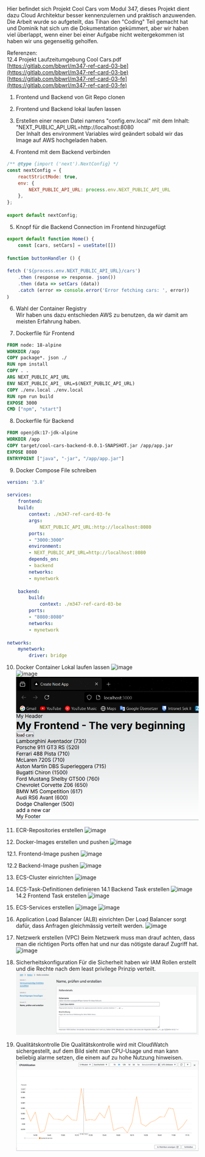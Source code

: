Hier befindet sich Projekt Cool Cars vom Modul 347, dieses Projekt dient dazu Cloud Architektur besser kennenzulernen und praktisch anzuwenden.  
Die Arbeit wurde so aufgeteilt, das Tihan den "Coding" Teil gemacht hat und Dominik hat sich um die Dokumentation gekümmert, aber wir haben viel überlappt, wenn einer bei einer Aufgabe nicht weitergekommen ist haben wir uns gegenseitig geholfen.

Referenzen:  
12.4 Projekt Laufzeitumgebung Cool Cars.pdf  
[https://gitlab.com/bbwrl/m347-ref-card-03-be](https://gitlab.com/bbwrl/m347-ref-card-03-be)  
[https://gitlab.com/bbwrl/m347-ref-card-03-fe](https://gitlab.com/bbwrl/m347-ref-card-03-fe)

1. Frontend und Backend von Git Repo clonen

2. Frontend und Backend lokal laufen lassen

3. Erstellen einer neuen Datei namens "config.env.local" mit dem Inhalt: "NEXT_PUBLIC_API_URL=http://localhost:8080  
   Der Inhalt des environment Variables wird geändert sobald wir das Image auf AWS hochgeladen haben.

4. Frontend mit dem Backend verbinden  
```js
/** @type {import ('next').NextConfig} */
const nextConfig = {
	reactStrictMode: true,
	env: {
		NEXT_PUBLIC_API_URL: process.env.NEXT_PUBLIC_API_URL
	},
};

export default nextConfig;
```
5. Knopf für die Backend Connection im Frontend hinzugefügt
```js
export default function Home() {
	const [cars, setCars] = useState([])

function buttonHandler () {

fetch ('${process.env.NEXT_PUBLIC_API_URL}/cars')
	.﻿﻿then (response => response. json())
	.then (data => setCars (data))
	.catch (error => console.error('Error fetching cars: ', error))
｝
```
6. Wahl der Container Registry  
Wir haben uns dazu entschieden AWS zu benutzen, da wir damit am meisten Erfahrung haben.  

7. Dockerfile für Frontend  
```dockerfile
FROM node: 18-alpine
WORKDIR /app
COPY package*. json ./
RUN npm install
COPY . .
ARG NEXT_PUBLIC_API_URL
ENV NEXT_PUBLIC_API_ URL=$(NEXT_PUBLIC_API_URL)
COPY ./env.local ./env.local
RUN npm run build
EXPOSE 3000
CMD ["npm", "start"]
```

8. Dockerfile für Backend  
```dockerfile
FROM openjdk:17-jdk-alpine
WORKDIR /app
COPY target/cool-cars-backend-0.0.1-SNAPSHOT.jar /app/app.jar
EXPOSE 8080
ENTRYPOINT ["java", "-jar", "/app/app.jar"]
```

9. Docker Compose File schreiben
```yml
version: '3.8'

services:
	frontend:
	build:
		context: ./m347-ref-card-03-fe
		args:
			NEXT_PUBLIC_API_URL:http://localhost:8080
		ports:
		- "3000:3000"
		environment:
		- NEXT_PUBLIC_API_URL=http://localhost:8080
		depends_on:
		- backend
		networks:
		- mynetwork

	backend:
		build:
			context: ./m347-ref-card-03-be
		ports:
		- "8080:8080"
		networks:
		- mynetwork

networks:
	mynetwork:
		driver: bridge
```

10. Docker Container Lokal laufen lassen
![image](https://github.com/TihanMo/Cool-Cars/assets/129942592/0f9baaa9-8d1a-4d8a-8a37-a0d7802e07b7) <br>
![image](https://github.com/TihanMo/Cool-Cars/assets/129942592/95d300bf-0d83-402a-861e-a18d7b357ac8) <br>
![image](./bilder/website.png)

11. ECR-Repositories erstellen
![image](https://github.com/TihanMo/Cool-Cars/assets/129942592/e40ad11d-d3b2-4ba8-9baa-6addea165126)

12. Docker-Images erstellen und pushen
![image](https://github.com/TihanMo/Cool-Cars/assets/129942592/87ad644a-1e61-42c3-af8a-d9932c009ac3)

12.1. Frontend-Image pushen
![image](https://github.com/TihanMo/Cool-Cars/assets/129942592/4df7c499-6ad0-42a2-8a5f-847c0d394526)

12.2 Backend-Image pushen
![image](https://github.com/TihanMo/Cool-Cars/assets/129942592/1835af27-86be-4bcb-9fd0-f70427f001ac)

13. ECS-Cluster einrichten
![image](https://github.com/TihanMo/Cool-Cars/assets/129942592/3a14e89a-930c-4bf4-b2b7-418b009d3913)

14. ECS-Task-Definitionen definieren
14.1 Backend Task erstellen
![image](https://github.com/TihanMo/Cool-Cars/assets/129942592/932fb99d-2529-4256-96eb-cf879c5f1f15)
14.2 Frontend Task erstellen
![image](https://github.com/TihanMo/Cool-Cars/assets/129942592/2a0c3687-a7fa-4f85-85a5-ba5926dd257f)

15. ECS-Services erstellen
![image](https://github.com/TihanMo/Cool-Cars/assets/129942592/526e7ac0-4716-4e5b-9c4d-f0736640fe3d)
![image](https://github.com/TihanMo/Cool-Cars/assets/129942592/aadb4943-1d72-4a45-9b8f-49b2c3dc72f6)

16. Application Load Balancer (ALB) einrichten
Der Load Balancer sorgt dafür, dass Anfragen gleichmässig verteilt werden.
![image](https://github.com/TihanMo/Cool-Cars/assets/129942592/154b164e-9c54-4924-924d-1e769190a931)

17. Netzwerk erstellen (VPC)
Beim Netzwerk muss man drauf achten, dass man die richtigen Ports offen hat und nur das nötigste darauf Zugriff hat.
![image](https://github.com/TihanMo/Cool-Cars/assets/129942592/468d9bca-5791-4e06-b34c-7d5fe61150f7)

18. Sicherheitskonfiguration
Für die Sicherheit haben wir IAM Rollen erstellt und die Rechte nach dem least privilege Prinzip verteilt.
![alt text](./bilder/iamrole.png)

1.  Qualitätskontrolle
Die Qualitätskontrolle wird mit CloudWatch sichergestellt, auf dem Bild sieht man CPU-Usage und man kann beliebig alarme setzen, die einem auf zu hohe Nutzung hinweisen.
![image](./bilder/image.png)
